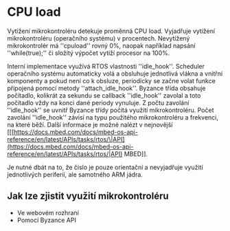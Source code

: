 # CPU load

Vytížení mikrokontroléru detekuje proměnná CPU load. Vyjadřuje vytížení mikrokontroléru \(operačního systému\) v procentech. Nevytížený mikrokontrolér má ''cpuload'' rovný 0%, naopak například napsání ''while\(true\);'' či složitý výpočet vytíží procesor na 100%.

Interní implementace využívá RTOS vlastnosti ''idle\_hook''. Scheduler operačního systému automaticky volá a obsluhuje jednotlivá vlákna a vnitřní komponenty a pokud není co k obsluze, periodicky se začne volat funkce připojená pomocí metody ''attach\_idle\_hook''. Byzance třída obsahuje počítadlo, kolikrát za sekundu se callback ''idle\_hook'' zavolal a toto počítadlo vždy na konci dané periody vynuluje. Z počtu zavolání ''idle\_hook'' se uvnitř Byzance třídy počítá využití mikrokontroléru. Počet zavolání ''idle\_hook'' závisí na typu použitého mikrokontroléru a frekvenci, na které běží. Další informace je možné nalézt v nejnovější \[\[[https://docs.mbed.com/docs/mbed-os-api-reference/en/latest/APIs/tasks/rtos/\|API](https://docs.mbed.com/docs/mbed-os-api-reference/en/latest/APIs/tasks/rtos/|API) MBED\]\].

Je nutné dbát na to, že číslo je pouze orientační a nevyjadřuje využití jednotlivých periferií, ale samotného ARM jádra.

## Jak lze zjistit využití mikrokontroléru

* Ve webovém rozhraní
* Pomocí Byzance API



